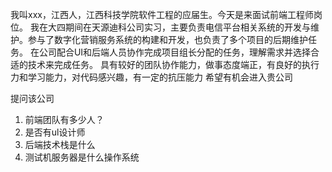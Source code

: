 我叫xxx，江西人，江西科技学院软件工程的应届生。今天是来面试前端工程师岗位。
我在大四期间在天源迪科公司实习，主要负责电信平台相关系统的开发与维护。参与了数字化营销服务系统的构建和开发，也负责了多个项目的后期维护任务。
在公司配合UI和后端人员协作完成项目组长分配的任务，理解需求并选择合适的技术来完成任务。
具有较好的团队协作能力，做事态度端正，有良好的执行力和学习能力，对代码感兴趣，有一定的抗压能力
希望有机会进入贵公司

提问该公司
1. 前端团队有多少人？
2. 是否有ul设计师
3. 后端技术栈是什么
4. 测试机服务器是什么操作系统